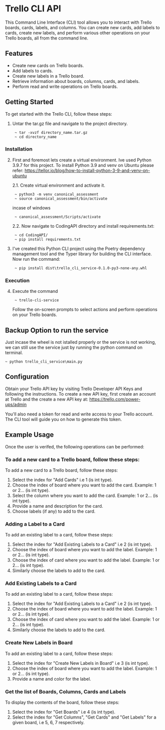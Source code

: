# Trello CLI API

This Command Line Interface (CLI) tool allows you to interact with Trello boards, cards, labels, and columns. You can create new cards, add labels to cards, create new labels, and perform various other operations on your Trello boards, all from the command line.

## Features

- Create new cards on Trello boards.
- Add labels to cards.
- Create new labels in a Trello board.
- Retrieve information about boards, columns, cards, and labels.
- Perform read and write operations on Trello boards.

## Getting Started

To get started with the Trello CLI, follow these steps:

1. Untar the tar.gz file and navigate to the project directory.
        
        ~ tar -xvzf directory_name.tar.gz
        ~ cd directory_name

### Installation

2. First and foremost lets create a virtual environment. Ive used Python 3.9.7 for this project. To install Python 3.9 and 
venv on Ubuntu please refer: https://tellor.io/blog/how-to-install-python-3-9-and-venv-on-ubuntu

    2.1. Create virtual environment and activate it.

        ~ python3 -m venv canonical_assessment
        ~ source canonical_assessment/bin/activate  
    
    incase of windows

        ~ canonical_assessment/Scripts/activate

    2.2. Now navigate to CodingAPI directory and install requirements.txt:

        ~ cd CodingAPI/
        ~ pip install requirements.txt

3. I've created this Python CLI project using the Poetry dependency management tool and the Typer library for building the CLI interface. Now run the command:

        ~ pip install dist\trello_cli_service-0.1.0-py3-none-any.whl

### Execution

4. Execute the command

        ~ trello-cli-service

    Follow the on-screen prompts to select actions and perform operations on your Trello boards.

## Backup Option to run the service

Just incase the wheel is not istalled properly or the service is not working, we can still use the service
just by running the python command on terminal. 

    ~ python trello_cli_service\main.py

## Configuration

Obtain your Trello API key by visiting Trello Developer API Keys and following the instructions.
To create a new API key, first create an account at Trello and the create a new API key at: https://trello.com/power-ups/admin

You'll also need a token for read and write access to your Trello account. The CLI tool will guide you on how to generate this token.

## Example Usage

Once the user is verifed, the following operations can be performed:

### To add a new card to a Trello board, follow these steps:
To add a new card to a Trello board, follow these steps:

1. Select the index for "Add Cards" i.e 1 (is int type).
2. Choose the index of board where you want to add the card. Example: 1 or 2... (is int type).
3. Select the column where you want to add the card. Example: 1 or 2... (is int type).
4. Provide a name and description for the card.
5. Choose labels (if any) to add to the card.

### Adding a Label to a Card
To add an existing label to a card, follow these steps:

1. Select the index for "Add Existing Labels to a Card" i.e 2 (is int type).
2. Choose the index of board where you want to add the label. Example: 1 or 2... (is int type).
3. Choose the index of card where you want to add the label. Example: 1 or 2... (is int type).
4. Similarly choose the labels to add to the card.

### Add Existing Labels to a Card
To add an existing label to a card, follow these steps:

1. Select the index for "Add Existing Labels to a Card" i.e 2 (is int type).
2. Choose the index of board where you want to add the label. Example: 1 or 2... (is int type).
3. Choose the index of card where you want to add the label. Example: 1 or 2... (is int type).
4. Similarly choose the labels to add to the card.

### Create New Labels in Board
To add an existing label to a card, follow these steps:

1. Select the index for "Create New Labels in Board" i.e 3 (is int type).
2. Choose the index of board where you want to add the label. Example: 1 or 2... (is int type).
3. Provide a name and color for the label.

### Get the list of Boards, Columns, Cards and Labels
To display the contents of the board, follow these steps:

1. Select the index for "Get Boards" i.e 4 (is int type).
2. Select the index for "Get Columns", "Get Cards" and "Get Labels" for a given board, i.e 5, 6, 7 respectively.